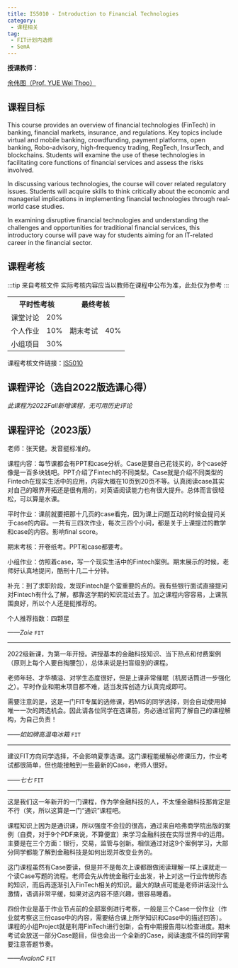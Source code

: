 ```yaml
---
title: IS5010 - Introduction to Financial Technologies
category:
 - 课程相关
tag:
 - FIT计划内选修
 - SemA
---
```

**授课教师：**

[余伟图（Prof. YUE Wei Thoo）](https://www.cb.cityu.edu.hk/staff/weityue/)

<!-- more -->

## 课程目标

This course provides an overview of financial technologies (FinTech) in banking, financial markets, insurance, and regulations. Key topics include virtual and mobile banking, crowdfunding, payment platforms, open banking, Robo-advisory, high-frequency trading, RegTech, InsurTech, and blockchains. Students will examine the use of these technologies in facilitating core functions of financial services and assess the risks involved.

In discussing various technologies, the course will cover related regulatory issues. Students will acquire skills to think critically about the economic and managerial implications in implementing financial technologies through real-world case studies.

In examining disruptive financial technologies and understanding the challenges and opportunities for traditional financial services, this introductory course will pave way for students aiming for an IT-related career in the financial sector.

## 课程考核

:::tip 来自考核文件
实际考核内容应当以教师在课程中公布为准，此处仅为参考
:::

<table>
    <tr>
        <th colspan=2>
            平时性考核
        </th>
        <th colspan=2>
            最终考核
        </th>
    </tr>
    <tr>
        <td>
            课堂讨论
        </td>
        <td>
            20%
        </td>
        <td rowspan=3>
            期末考试
        </td>
        <td rowspan=3>
            40%
        </td>
    </tr>
    <tr>
        <td>
            个人作业
        </td>
        <td>
            10%
        </td>
    </tr>
    <tr>
        <td>
            小组项目
        </td>
        <td>
            30%
        </td>
    </tr>
</table>

课程考核文件链接：[IS5010](https://www.cityu.edu.hk/catalogue/pg/202223/course/IS5010.pdf)

## 课程评论（选自2022版选课心得）

*此课程为2022Fall新增课程，无可用历史评论*

## 课程评论（2023版）

老师：张天健。发音挺标准的。

课程内容：每节课都会有PPT和case分析。Case是要自己花钱买的，8个case好像是一百多块钱吧。PPT介绍了Fintech的不同类型。Case就是介绍不同类型的Fintech在现实生活中的应用，内容大概在10页到20页不等。认真阅读case其实对自己的眼界开拓还是很有用的，对英语阅读能力也有很大提升。总体而言很轻松，可以算是水课。

平时作业：课前就要把那十几页的case看完，因为课上问题互动的时候会提问关于case的内容。一共有三四次作业，每次三四个小问，都是关于上课提过的教学和case的内容。影响final score。

期末考核：开卷纸考。PPT和case都要考。

小组作业：仿照着case，写一个现实生活中的Fintech案例。期末展示的时候，老师好认真地提问，酷刑十几二十分钟。

补充：到了求职阶段，发现Fintech是个蛮重要的点的。我有些银行面试直接提问对Fintech有什么了解，都靠这学期的知识混过去了。加之课程内容容易，上课氛围良好，所以个人还是挺推荐的。

个人推荐指数：四颗星

*——Zoie* `FIT`

---

2022级新课，为第一年开授。讲授基本的金融科技知识、当下热点和付费案例（原则上每个人要自掏腰包），总体来说是扫盲级别的课程。

老师年轻、才华横溢、对学生态度很好，但是上课非常催眠（机房话筒进一步强化之）。平时作业和期末项目都不难，适当发挥创造力认真完成即可。

需要注意的是，这是一门FIT专属的选修课，若MIS的同学选择，则会自动使用掉唯一一次的跨选机会。因此请各位同学在选课前，务必通过官网了解自己的课程解构，为自己负责！

*——如如牌高温电冰箱* `FIT`

---

建议FIT方向同学选择，不会影响夏季选课。这门课程能缓解必修课压力，作业考试都很简单，但也能接触到一些最新的Case，老师人很好。

*——七七* `FIT`

---

这是我们这一年新开的一门课程，作为学金融科技的人，不太懂金融科技那肯定是不行（笑，所以这算是一门“通识”课程吧。

课程知识上因为是通识课，所以强度不会拉的很高，通过来自哈弗商学院出版的案例（自费，对于9个PDF来说，不算便宜）来学习金融科技在实际世界中的运用。主要是在三个方面：银行，交易，监管与创新。相信通过对这9个案例学习，大部分同学都能了解到金融科技是如何出现并改变业务的。

这门课程虽然有Case要读，但是并不是每次上课都跟做阅读理解一样上课就走一个读Case写题的流程。老师会先从传统金融行业出发，补上对这一行业传统形态的知识，而后再逐渐引入FinTech相关的知识。最大的缺点可能是老师讲话没什么激情，语调非常平缓，如果对这内容不感兴趣，很容易睡着。

四份作业是基于作业节点前的全部案例进行考察，一般是三个Case一份作业（作业就考察这三份case中的内容，需要结合课上所学知识和Case中的描述回答）。课程的小组Project就是利用FinTech进行创新，会有中期报告用以检查进度。期末考试会放送一部分Case题目，但也会出一个全新的Case，阅读速度不佳的同学需要注意答题节奏。

*——AvalonC* `FIT`
